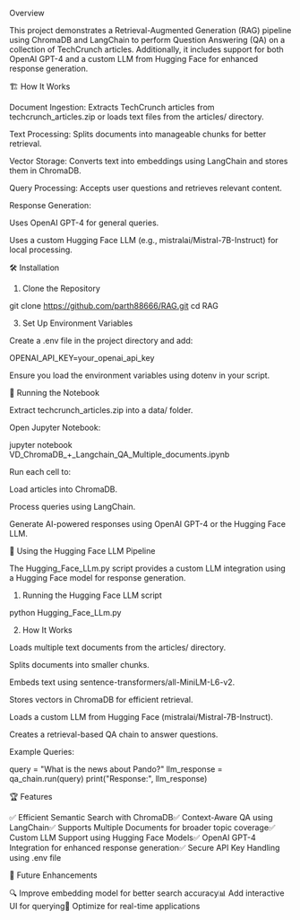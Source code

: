  Overview

This project demonstrates a Retrieval-Augmented Generation (RAG) pipeline using ChromaDB and LangChain to perform Question Answering (QA) on a collection of TechCrunch articles. Additionally, it includes support for both OpenAI GPT-4 and a custom LLM from Hugging Face for enhanced response generation.

🏗️ How It Works

Document Ingestion: Extracts TechCrunch articles from techcrunch_articles.zip or loads text files from the articles/ directory.

Text Processing: Splits documents into manageable chunks for better retrieval.

Vector Storage: Converts text into embeddings using LangChain and stores them in ChromaDB.

Query Processing: Accepts user questions and retrieves relevant content.

Response Generation:

Uses OpenAI GPT-4 for general queries.

Uses a custom Hugging Face LLM (e.g., mistralai/Mistral-7B-Instruct) for local processing.

🛠️ Installation

1. Clone the Repository

git clone https://github.com/parth88666/RAG.git
cd RAG



3. Set Up Environment Variables

Create a .env file in the project directory and add:

OPENAI_API_KEY=your_openai_api_key

Ensure you load the environment variables using dotenv in your script.

🚀 Running the Notebook

Extract techcrunch_articles.zip into a data/ folder.

Open Jupyter Notebook:

jupyter notebook VD_ChromaDB_+_Langchain_QA_Multiple_documents.ipynb

Run each cell to:

Load articles into ChromaDB.

Process queries using LangChain.

Generate AI-powered responses using OpenAI GPT-4 or the Hugging Face LLM.

🤖 Using the Hugging Face LLM Pipeline

The Hugging_Face_LLm.py script provides a custom LLM integration using a Hugging Face model for response generation.

1. Running the Hugging Face LLM script

python Hugging_Face_LLm.py

2. How It Works

Loads multiple text documents from the articles/ directory.

Splits documents into smaller chunks.

Embeds text using sentence-transformers/all-MiniLM-L6-v2.

Stores vectors in ChromaDB for efficient retrieval.

Loads a custom LLM from Hugging Face (mistralai/Mistral-7B-Instruct).

Creates a retrieval-based QA chain to answer questions.

Example Queries:

query = "What is the news about Pando?"
llm_response = qa_chain.run(query)
print("Response:", llm_response)

🏆 Features

✅ Efficient Semantic Search with ChromaDB✅ Context-Aware QA using LangChain✅ Supports Multiple Documents for broader topic coverage✅ Custom LLM Support using Hugging Face Models✅ OpenAI GPT-4 Integration for enhanced response generation✅ Secure API Key Handling using .env file

📌 Future Enhancements

🔍 Improve embedding model for better search accuracy📊 Add interactive UI for querying🚀 Optimize for real-time applications

